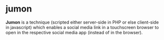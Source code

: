 # jumon
**Jumon** is a technique (scripted either server-side in PHP or else client-side in javascript) which enables a social media link in a touchscreen browser to open in the respective social media app (instead of in the browser).

